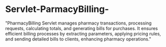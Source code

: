 # Servlet-ParmacyBilling-
"PharmacyBilling Servlet manages pharmacy transactions, processing requests, calculating totals, and generating bills for purchases. It ensures efficient billing processes by extracting parameters, applying pricing rules, and sending detailed bills to clients, enhancing pharmacy operations."
